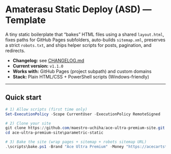 # Amaterasu Static Deploy (ASD) — Template

A tiny static boilerplate that “bakes” HTML files using a shared `layout.html`, fixes paths for GitHub Pages subfolders, auto-builds `sitemap.xml`, preserves a strict `robots.txt`, and ships helper scripts for posts, pagination, and redirects.

- **Changelog:** see [CHANGELOG.md](./CHANGELOG.md)
- **Current version:** `v1.1.0`
- **Works with:** GitHub Pages (project subpath) and custom domains
- **Stack:** Plain HTML/CSS + PowerShell scripts (Windows-friendly)

---

## Quick start

```powershell
# 1) Allow scripts (first time only)
Set-ExecutionPolicy -Scope CurrentUser -ExecutionPolicy RemoteSigned

# 2) Clone your site
git clone https://github.com/maestro-uchiha/ace-ultra-premium-site.git
cd ace-ultra-premium-site\parametric-static

# 3) Bake the site (wrap pages + sitemap + robots sitemap URL)
.\scripts\bake.ps1 -Brand "Ace Ultra Premium" -Money "https://acecartstore.com"
